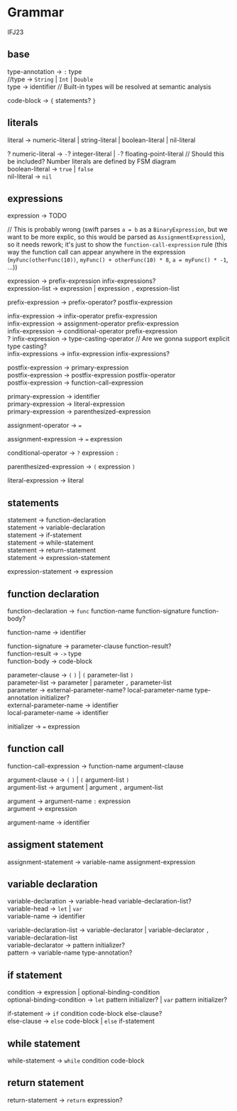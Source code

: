 # Grammar

IFJ23

## base

type-annotation → `:` type<br>
//type → `String` | `Int` | `Double`<br>
type → identifier // Built-in types will be resolved at semantic analysis<br>

code-block → `{` statements? `}`<br>

## literals

literal → numeric-literal | string-literal | boolean-literal | nil-literal<br>

? numeric-literal → `-`? integer-literal | `-`? floating-point-literal // Should this be included? Number literals are defined by FSM diagram<br>
boolean-literal → `true` | `false`<br>
nil-literal → `nil`<br>

## expressions

expression → TODO<br>

// This is probably wrong (swift parses `a = b` as a `BinaryExpression`, but we want to be more explic, so this would be parsed as `AssignmentExpression`), so it needs rework; it's just to show the `function-call-expression` rule (this way the function call can appear anywhere in the expression (`myFunc(otherFunc(10))`, `myFunc() + otherFunc(10) * 8`, `a = myFunc() * -1`, ...))

expression → prefix-expression infix-expressions?<br>
expression-list → expression | expression `,` expression-list<br>

prefix-expression → prefix-operator? postfix-expression<br>

infix-expression → infix-operator prefix-expression<br>
infix-expression → assignment-operator prefix-expression<br>
infix-expression → conditional-operator prefix-expression<br>
? infix-expression → type-casting-operator // Are we gonna support explicit type casting?<br>
infix-expressions → infix-expression infix-expressions?<br>

postfix-expression → primary-expression<br>
postfix-expression → postfix-expression postfix-operator<br>
postfix-expression → function-call-expression<br>

primary-expression → identifier<br>
primary-expression → literal-expression<br>
primary-expression → parenthesized-expression<br>

assignment-operator → `=`<br>

assignment-expression → `=` expression<br>

conditional-operator → `?` expression `:`<br>

parenthesized-expression → `(` expression `)`<br>

literal-expression → literal<br>

## statements

statement → function-declaration<br>
statement → variable-declaration<br>
statement → if-statement<br>
statement → while-statement<br>
statement → return-statement<br>
statement → expression-statement<br>

expression-statement → expression<br>

## function declaration

function-declaration → `func` function-name function-signature function-body?<br>

function-name → identifier<br>

function-signature → parameter-clause function-result?<br>
function-result → `->` type<br>
function-body → code-block<br>

parameter-clause → `(` `)` | `(` parameter-list `)`<br>
parameter-list → parameter | parameter `,` parameter-list<br>
parameter → external-parameter-name? local-parameter-name type-annotation initializer?<br>
external-parameter-name → identifier<br>
local-parameter-name → identifier<br>

initializer → `=` expression<br>

## function call

function-call-expression → function-name argument-clause<br>

argument-clause → `(` `)` | `(` argument-list `)`<br>
argument-list → argument | argument `,` argument-list<br>

argument → argument-name `:` expression<br>
argument → expression<br>

argument-name → identifier<br>

## assigment statement

assignment-statement → variable-name assignment-expression<br>

## variable declaration

variable-declaration → variable-head variable-declaration-list?<br>
variable-head → `let` | `var`<br>
variable-name → identifier<br>

variable-declaration-list → variable-declarator | variable-declarator `,` variable-declaration-list<br>
variable-declarator → pattern initializer?<br>
pattern → variable-name type-annotation?<br>

## if statement

condition → expression | optional-binding-condition<br>
optional-binding-condition → `let` pattern initializer? | `var` pattern initializer?

if-statement → `if` condition code-block else-clause?<br>
else-clause → `else` code-block | `else` if-statement<br>

## while statement

while-statement → `while` condition code-block<br>

## return statement

return-statement → `return` expression?<br>
